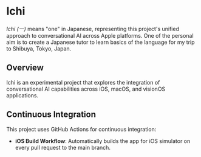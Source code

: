 # Ichi

*Ichi (一)* means "one" in Japanese, representing this project's unified approach to conversational AI across Apple platforms. One of the personal aim is to create a Japanese tutor to learn basics of the language for my trip to Shibuya, Tokyo, Japan.

## Overview

Ichi is an experimental project that explores the integration of conversational AI capabilities across iOS, macOS, and visionOS applications.

## Continuous Integration

This project uses GitHub Actions for continuous integration:

- **iOS Build Workflow**: Automatically builds the app for iOS simulator on every pull request to the main branch.
